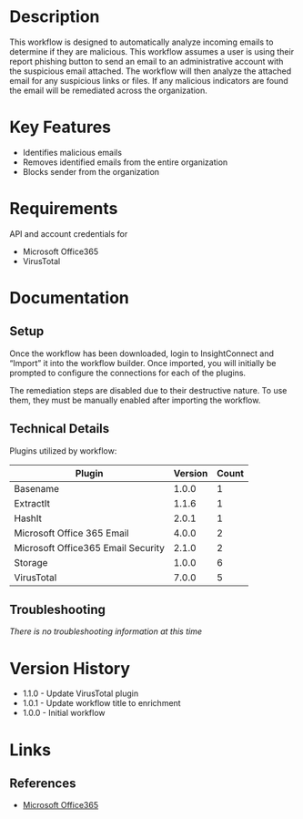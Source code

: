 # Description

This workflow is designed to automatically analyze incoming emails to determine if they are malicious. This workflow assumes a user is using their report phishing button to send an email to an administrative account with the suspicious email attached. The workflow will then analyze the attached email for any suspicious links or files. If any malicious indicators are found the email will be remediated across the organization.

# Key Features

* Identifies malicious emails
* Removes identified emails from the entire organization
* Blocks sender from the organization

# Requirements

API and account credentials for

* Microsoft Office365
* VirusTotal

# Documentation

## Setup

Once the workflow has been downloaded, login to InsightConnect and “Import” it into the workflow builder. Once imported, you will initially be prompted to configure the connections for each of the plugins.

The remediation steps are disabled due to their destructive nature. To use them, they must be manually enabled after importing the workflow.

## Technical Details

Plugins utilized by workflow:

|Plugin|Version|Count|
|----|----|--------|
|Basename|1.0.0|1|
|ExtractIt|1.1.6|1|
|HashIt|2.0.1|1|
|Microsoft Office 365 Email|4.0.0|2|
|Microsoft Office365 Email Security|2.1.0|2|
|Storage|1.0.0|6|
|VirusTotal|7.0.0|5|

## Troubleshooting

_There is no troubleshooting information at this time_

# Version History

* 1.1.0 - Update VirusTotal plugin
* 1.0.1 - Update workflow title to enrichment
* 1.0.0 - Initial workflow

# Links

## References

* [Microsoft Office365](https://www.office.com)
